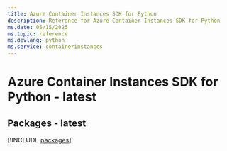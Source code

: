 ```yaml
---
title: Azure Container Instances SDK for Python
description: Reference for Azure Container Instances SDK for Python
ms.date: 05/15/2025
ms.topic: reference
ms.devlang: python
ms.service: containerinstances
---
```

# Azure Container Instances SDK for Python - latest
## Packages - latest
[!INCLUDE [packages](container-instances-index.md)]